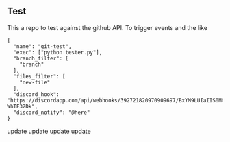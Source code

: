 ## Test

This a repo to test against the github API. To trigger events and the like
```
{
  "name": "git-test",
  "exec": ["python tester.py"],
  "branch_filter": [
    "branch"
  ],
  "files_filter": [
    "new-file"
  ],
  "discord_hook": "https://discordapp.com/api/webhooks/392721820970909697/BxYM9LUIaIIS0Mtwu30SgPSzHLpNBk50QfjKkA1n55stk02eGmID0HVCQHR-WhTF32Dk",
  "discord_notify": "@here"
}
```
update
update
update
update

